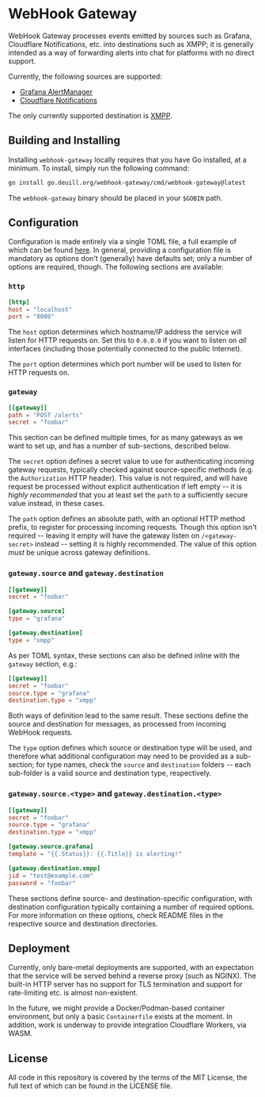 # WebHook Gateway

WebHook Gateway processes events emitted by sources such as Grafana, Cloudflare Notifications, etc.
into destinations such as XMPP; it is generally intended as a way of forwarding alerts into chat for
platforms with no direct support.

Currently, the following sources are supported:

  - [Grafana AlertManager][grafana-alertmanager]
  - [Cloudflare Notifications][cloudflare-notifications]

The only currently supported destination is [XMPP][xmpp].

## Building and Installing

Installing `webhook-gateway` locally requires that you have Go installed, at a minimum. To install,
simply run the following command:

```sh
go install go.deuill.org/webhook-gateway/cmd/webhook-gateway@latest
```

The `webhook-gateway` binary should be placed in your `$GOBIN` path.

## Configuration

Configuration is made entirely via a single TOML file, a full example of which can be found
[here](gateway.conf). In general, providing a configuration file is mandatory as options don't
(generally) have defaults set; only a number of options are required, though. The following
sections are available:

### `http`

```toml
[http]
host = "localhost"
port = "8080"
```

The `host` option determines which hostname/IP address the service will listen for HTTP requests on.
Set this to `0.0.0.0` if you want to listen on *all* interfaces (including those potentially
connected to the public Internet).

The `port` option determines which port number will be used to listen for HTTP requests on.

### `gateway`

```toml
[[gateway]]
path = "POST /alerts"
secret = "foobar"
```

This section can be defined multiple times, for as many gateways as we want to set up, and has a
number of sub-sections, described below.

The `secret` option defines a secret value to use for authenticating incoming gateway requests,
typically checked against source-specific methods (e.g. the `Authorization` HTTP header). This value
is not required, and will have request be processed without explicit authentication if left empty --
it is *highly recommended* that you at least set the `path` to a sufficiently secure value instead,
in these cases.

The `path` option defines an absolute path, with an optional HTTP method prefix, to register for
processing incoming requests. Though this option isn't required -- leaving it empty will have the
gateway listen on `/<gateway-secret>` instead -- setting it is highly recommended. The value of this
option *must* be unique across gateway definitions.

### `gateway.source` and `gateway.destination`

```toml
[[gateway]]
secret = "foobar"

[gateway.source]
type = "grafana"

[gateway.destination]
type = "xmpp"
```

As per TOML syntax, these sections can also be defined inline with the `gateway` section, e.g.:

```toml
[[gateway]]
secret = "foobar"
source.type = "grafana"
destination.type = "xmpp"
```

Both ways of definition lead to the same result. These sections define the source and destination
for messages, as processed from incoming WebHook requests.

The `type` option defines which source or destination type will be used, and therefore what
additional configuration may need to be provided as a sub-section; for type names, check the
`source` and `destination` folders -- each sub-folder is a valid source and destination type,
respectively.

### `gateway.source.<type>` and `gateway.destination.<type>`

```toml
[[gateway]]
secret = "foobar"
source.type = "grafana"
destination.type = "xmpp"

[gateway.source.grafana]
template = "{{.Status}}: {{.Title}} is alerting!"

[gateway.destination.xmpp]
jid = "test@example.com"
password = "foobar"
```

These sections define source- and destination-specific configuration, with destination configuration
typically containing a number of required options. For more information on these options, check
README files in the respective source and destination directories.

## Deployment

Currently, only bare-metal deployments are supported, with an expectation that the service will be
served behind a reverse proxy (such as NGINX). The built-in HTTP server has no support for TLS
termination and support for rate-limiting etc. is almost non-existent.

In the future, we might provide a Docker/Podman-based container environment, but only a basic
`Containerfile` exists at the moment. In addition, work is underway to provide integration
Cloudflare Workers, via WASM.

## License

All code in this repository is covered by the terms of the MIT License, the full text of which can be found in the LICENSE file.

[grafana-alertmanager]: https://grafana.com/docs/grafana/latest/alerting/configure-notifications/manage-contact-points/integrations/webhook-notifier/
[cloudflare-notifications]: https://developers.cloudflare.com/notifications/get-started/configure-webhooks/
[xmpp]: https://xmpp.org
